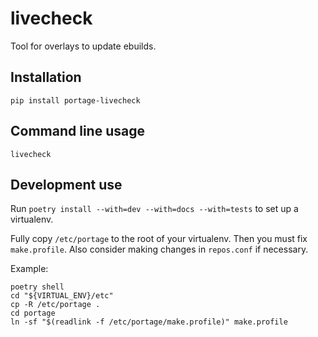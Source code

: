 # livecheck

Tool for overlays to update ebuilds.

## Installation

```shell
pip install portage-livecheck
```

## Command line usage

```shell
livecheck
```

## Development use

Run `poetry install --with=dev --with=docs --with=tests` to set up a virtualenv.

Fully copy `/etc/portage` to the root of your virtualenv. Then you must fix `make.profile`. Also
consider making changes in `repos.conf` if necessary.

Example:

```shell
poetry shell
cd "${VIRTUAL_ENV}/etc"
cp -R /etc/portage .
cd portage
ln -sf "$(readlink -f /etc/portage/make.profile)" make.profile
```
